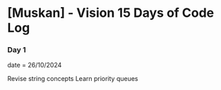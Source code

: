 # [Muskan] - Vision 15 Days of Code Log

### Day 1 

date = 26/10/2024

Revise string concepts
Learn priority queues
